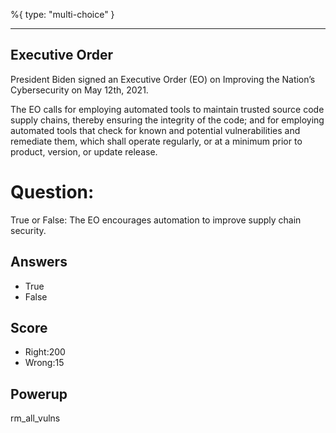 %{
 type: "multi-choice"
}

---
## Executive Order
President Biden signed an
Executive Order (EO) on Improving the Nation’s Cybersecurity
on May 12th, 2021.

The EO calls for
employing automated tools
to maintain trusted source code supply chains,
thereby ensuring the integrity of the code;
and for employing automated tools that check
for known and potential vulnerabilities
and remediate them, which shall operate regularly,
or at a minimum prior to product, version,
or update release.

# Question:
True or False: The EO encourages automation
to improve supply chain security.

## Answers
- True
- False


## Score
- Right:200
- Wrong:15

## Powerup
rm_all_vulns
